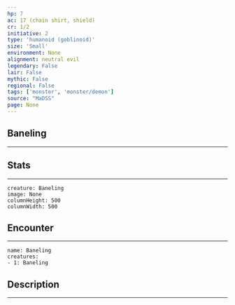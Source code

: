 ```yaml
---
hp: 7
ac: 17 (chain shirt, shield)
cr: 1/2
initiative: 2
type: 'humanoid (goblinoid)'    
size: 'Small'
environment: None
alignment: neutral evil
legendary: False
lair: False
mythic: False
regional: False
tags: ['monster', 'monster/demon']
source: "MaDSS"
page: None
---
```


## Baneling
---



## Stats
---

```statblock
creature: Baneling
image: None
columnHeight: 500
columnWidth: 500
```

## Encounter
---

```encounter-table
name: Baneling
creatures:
- 1: Baneling
```

## Description
---




